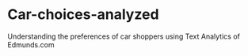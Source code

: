 # Car-choices-analyzed
Understanding the preferences of car shoppers using Text Analytics of Edmunds.com
